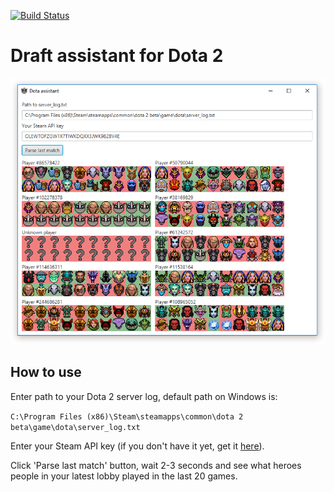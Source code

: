 [![Build Status](https://travis-ci.org/pinguinson/dota-assistant.svg?branch=master)](https://travis-ci.org/pinguinson/dota-assistant)

# Draft assistant for Dota 2

![Screenshot](screenshot.png)

## How to use

Enter path to your Dota 2 server log, default path on Windows is:

``C:\Program Files (x86)\Steam\steamapps\common\dota 2 beta\game\dota\server_log.txt``

Enter your Steam API key (if you don't have it yet, get it [here](https://steamcommunity.com/dev/apikey)).

Click 'Parse last match' button, wait 2-3 seconds and see what heroes people in your latest lobby played in the last 20 games.